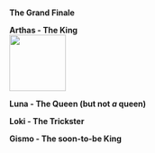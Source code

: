 <p>
<br />
<strong>The Grand Finale</strong>
<br />
</p>
<p>
<strong>Arthas - The King</strong>
<br />
<img src="{{ '/assets/img/arthas.jpg' | relative_url }}" width="100" style="vertical-align: middle;">
</p>
<p>
<strong>Luna - The Queen (but not <em>a</em> queen)</strong>
<br />
</p>
<p>
<strong>Loki - The Trickster</strong>
<br />
</p>
<p>
<strong>Gismo - The soon-to-be King</strong>
<br />
</p>
